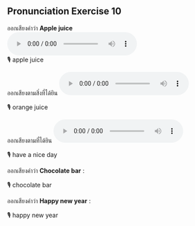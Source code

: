 ## Pronunciation Exercise 10

ออกเสียงคำว่า **Apple juice**   
**![](/media/audio/apple%20juice.mp3)**  
🎙️ apple juice



ออกเสียงตามสิ่งที่ได้ยิน  **![](/media/audio/orange%20juice.mp3)** 

🎙️ orange juice

ออกเสียงตามที่ได้ยิน **![](/media/audio/Have%20a%20nice%20day.mp3)** 

🎙️ have a nice day

ออกเสียงคำว่า **Chocolate bar** :

🎙️ chocolate bar

ออกเสียงคำว่า **Happy new year** :

🎙️ happy new year
